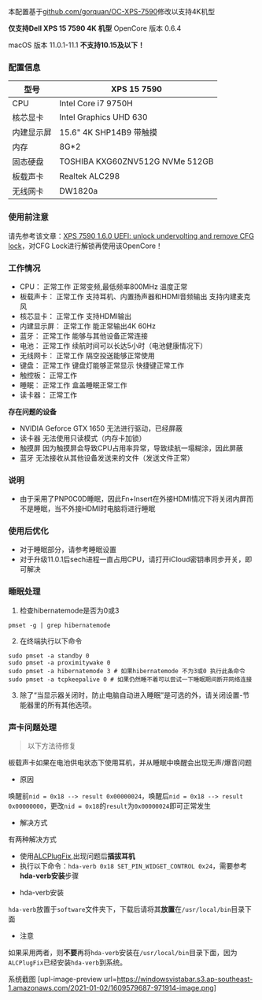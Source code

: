 本配置基于[github.com/gorquan/OC-XPS-7590](url)修改以支持4K机型

**仅支持Dell XPS 15 7590 4K 机型**
OpenCore 版本 0.6.4

macOS 版本 11.0.1-11.1 
**不支持10.15及以下！**

### 配置信息
| 型号       | XPS 15 7590                     |
| ---------- | ------------------------------- |
| CPU        | Intel Core i7 9750H             |
| 核芯显卡   | Intel Graphics UHD 630          |
| 内建显示屏 | 15.6" 4K SHP14B9 带触摸         |
| 内存       | 8G*2                            |
| 固态硬盘   | TOSHIBA KXG60ZNV512G NVMe 512GB |
| 板载声卡   | Realtek ALC298                  |
| 无线网卡   | DW1820a                         |
### 使用前注意
请先参考该文章：[XPS 7590 1.6.0 UEFI: unlock undervolting and remove CFG lock](https://www.reddit.com/r/Dell/comments/fzv599/xps_7590_160_uefi_unlock_undervolting_and_remove/)，对CFG Lock进行解锁再使用该OpenCore！
### 工作情况
- CPU：
正常工作
正常变频,最低频率800MHz
温度正常
- 板载声卡：
正常工作
支持耳机、内置扬声器和HDMI音频输出
支持内建麦克风
- 核芯显卡：
正常工作
支持HDMI输出
- 内建显示屏：
正常工作
能正常输出4K 60Hz
- 蓝牙：
正常工作
能够与其他设备正常连接
- 电池：
正常工作
续航时间可以长达5小时（电池健康情况下）
- 无线网卡：
正常工作
隔空投送能够正常使用
- 键盘：
正常工作
键盘灯能够正常显示
快捷键正常工作
- 触控板：
正常工作
- 睡眠：
正常工作
盒盖睡眠正常工作
- 读卡器：
正常工作

**存在问题的设备**
- NVIDIA Geforce GTX 1650
无法进行驱动，已经屏蔽
- 读卡器
无法使用只读模式（内存卡加锁）
- 触摸屏
因为触摸屏会导致CPU占用率异常，导致续航一塌糊涂，因此屏蔽
- 蓝牙
无法接收从其他设备发送来的文件（发送文件正常）

### 说明
- 由于采用了PNP0C0D睡眠，因此Fn+Insert在外接HDMI情况下将关闭内屏而不是睡眠，当不外接HDMI时电脑将进行睡眠

### 使用后优化
- 对于睡眠部分，请参考睡眠设置
- 对于升级11.0.1后sech进程一直占用CPU，请打开iCloud密钥串同步开关，即可解决

### 睡眠处理
1. 检查hibernatemode是否为0或3

``` shell
pmset -g | grep hibernatemode
```

2. 在终端执行以下命令

``` shell
sudo pmset -a standby 0
sudo pmset -a proximitywake 0
sudo pmset -a hibernatemode 3 # 如果hibernatemode 不为3或0 执行此条命令
sudo pmset -a tcpkeepalive 0 # 如果仍然睡不着可以尝试一下睡眠期间断开网络连接
```

3. 除了“当显示器关闭时，防止电脑自动进入睡眠”是可选的外，请关闭设置-节能器里的所有其他选项。

### 声卡问题处理
> 以下方法待修复

板载声卡如果在电池供电状态下使用耳机，并从睡眠中唤醒会出现无声/爆音问题

* 原因

唤醒前`nid = 0x18 --> result 0x00000024`，唤醒后`nid = 0x18 --> result 0x00000000`，更改`nid = 0x18`的`result`为`0x00000024`即可正常发生

* 解决方式

有两种解决方式
  - 使用[ALCPlugFix](https://github.com/gorquan/ALCPlugFix),出现问题后**插拔耳机**
  - 执行以下命令：`hda-verb 0x18 SET_PIN_WIDGET_CONTROL 0x24`，需要参考**hda-verb安装**步骤

* hda-verb安装

`hda-verb`放置于`software`文件夹下，下载后请将其**放置**在`/usr/local/bin`目录下面

* 注意

如果采用两者，则**不要**再将`hda-verb`安装在`/usr/local/bin`目录下面，因为`ALCPlugFix`已经安装`hda-verb`到系统。

系统截图
[upl-image-preview url=https://windowsvistabar.s3.ap-southeast-1.amazonaws.com/2021-01-02/1609579687-971914-image.png]
